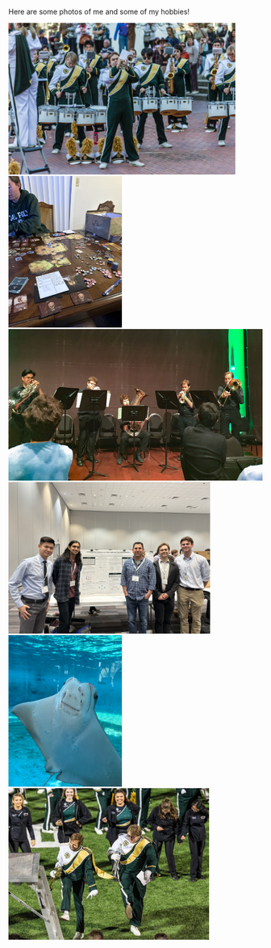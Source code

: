 

Here are some photos of me and some of my hobbies!

<img src="static/assets/img/trumpet_solo_1.jpg" alt="drawing" height="300" title="I was a section leader for the Cal Poly Mustang Band. This is me playing a solo for our performance at the Lunar New Year parade in San Francisco."/>

<img src="static/assets/img/gloomhaven.jpg" alt="drawing" height="300" title="One of the larger board games I like to play with my friends called Gloomhaven."/>

<img src="static/assets/img/brass_quintet.JPG" alt="drawing" height="300" title="Me alongside the Cal Poly brass quintet performing Anthony DiLorenzo's *Fire Dance*."/>

<img src="static/assets/img/jmm_poster.jpg" alt="drawing" height="300" title="My research group, research advisor and me and presenting our work at the 2024 JMM conference in San Francisco."/>

<img src="static/assets/img/ray.jpg" alt="drawing" height="300" title="A cute Ray I saw at the Aquarium of the Pacific in Long Beach."/>

<img src="static/assets/img/me_and_nick_mustang_band.JPG" alt="drawing" height="300" title="This is me and a friend furiously dancing during one of our Mustang Band postgame performances."/>